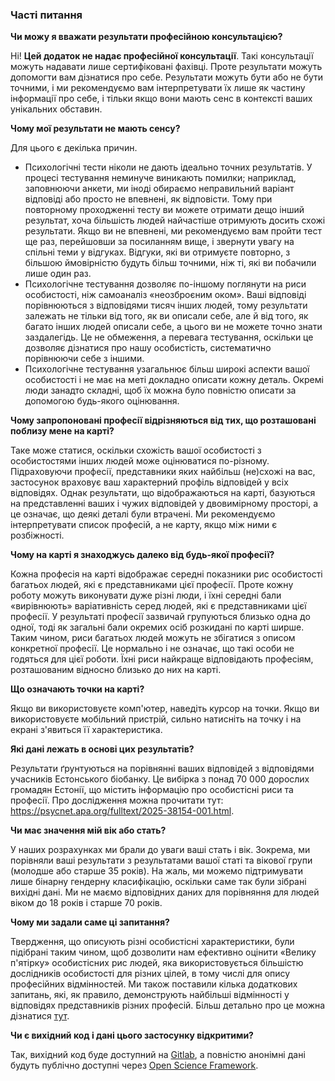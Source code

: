 ### Часті питання

**Чи можу я вважати результати професійною консультацією?**

Ні! **Цей додаток не надає професійної консультації**. Такі консультації можуть надавати лише сертифіковані фахівці. Проте результати можуть допомогти вам дізнатися про себе. Результати можуть бути або не бути точними, і ми рекомендуємо вам інтерпретувати їх лише як частину інформації про себе, і тільки якщо вони мають сенс в контексті ваших унікальних обставин.

**Чому мої результати не мають сенсу?**

Для цього є декілька причин.

- Психологічні тести ніколи не дають ідеально точних результатів. У процесі тестування неминуче виникають помилки; наприклад, заповнюючи анкети, ми іноді обираємо неправильний варіант відповіді або просто не впевнені, як відповісти. Тому при повторному проходженні тесту ви можете отримати дещо інший результат, хоча більшість людей найчастіше отримують досить схожі результати. Якщо ви не впевнені, ми рекомендуємо вам пройти тест ще раз, перейшовши за посиланням вище, і звернути увагу на спільні теми у відгуках. Відгуки, які ви отримуєте повторно, з більшою ймовірністю будуть більш точними, ніж ті, які ви побачили лише один раз. 
- Психологічне тестування дозволяє по-іншому поглянути на риси особистості, ніж самоаналіз «неозброєним оком». Ваші відповіді порівнюються з відповідями тисяч інших людей, тому результати залежать не тільки від того, як ви описали себе, але й від того, як багато інших людей описали себе, а цього ви не можете точно знати заздалегідь. Це не обмеження, а перевага тестування, оскільки це дозволяє дізнатися про нашу особистість, систематично порівнюючи себе з іншими.
- Психологічне тестування узагальнює більш широкі аспекти вашої особистості і не має на меті докладно описати кожну деталь. Окремі люди занадто складні, щоб їх можна було повністю описати за допомогою будь-якого оцінювання.

**Чому запропоновані професії відрізняються від тих, що розташовані поблизу мене на карті?**

Таке може статися, оскільки схожість вашої особистості з особистостями інших людей може оцінюватися по-різному. Підраховуючи професії, представники яких найбільш (не)схожі на вас, застосунок враховує ваш характерний профіль відповідей у всіх відповідях. Однак результати, що відображаються на карті, базуються на представленні ваших і чужих відповідей у двовимірному просторі, а це означає, що деякі деталі були втрачені. Ми рекомендуємо інтерпретувати список професій, а не карту, якщо між ними є розбіжності.

**Чому на карті я знаходжусь далеко від будь-якої професії?**

Кожна професія на карті відображає середні показники рис особистості багатьох людей, які є представниками цієї професії. Проте кожну роботу можуть виконувати дуже різні люди, і їхні середні бали «вирівнюють» варіативність серед людей, які є представниками цієї професії. У результаті професії зазвичай групуються близько одна до одної, тоді як загальні бали окремих осіб розкидані по карті ширше. Таким чином, риси багатьох людей можуть не збігатися з описом конкретної професії. Це нормально і не означає, що такі особи не годяться для цієї роботи. Їхні риси найкраще відповідають професіям, розташованим відносно близько до них на карті.

**Що означають точки на карті?**

Якщо ви використовуєте комп'ютер, наведіть курсор на точки. Якщо ви використовуєте мобільний пристрій, сильно натисніть на точку і на екрані з'явиться її характеристика.

**Які дані лежать в основі цих результатів?**

Результати ґрунтуються на порівнянні ваших відповідей з відповідями учасників Естонського біобанку. Це вибірка з понад 70 000 дорослих громадян Естонії, що містить інформацію про особистісні риси та професії. Про дослідження можна прочитати тут: https://psycnet.apa.org/fulltext/2025-38154-001.html.

**Чи має значення мій вік або стать?**

У наших розрахунках ми брали до уваги ваші стать і вік. Зокрема, ми порівняли ваші результати з результатами вашої статі та вікової групи (молодше або старше 35 років). На жаль, ми можемо підтримувати лише бінарну гендерну класифікацію, оскільки саме так були зібрані вихідні дані. Ми не маємо відповідних даних для порівняння для людей віком до 18 років і старше 70 років.

**Чому ми задали саме ці запитання?**

Твердження, що описують різні особистісні характеристики, були підібрані таким чином, щоб дозволити нам ефективно оцінити «Велику п'ятірку» особистісних рис людей, яка використовується більшістю дослідників особистості для різних цілей, в тому числі для опису професійних відмінностей. Ми також поставили кілька додаткових запитань, які, як правило, демонструють найбільші відмінності у відповідях представників різних професій. Більш детально про це можна дізнатися [тут](https://psycnet.apa.org/fulltext/2025-38154-001.html).

**Чи є вихідний код і дані цього застосунку відкритими?**

Так, вихідний код буде доступний на [Gitlab](https://github.com/mottusemma/JobProfiler), а повністю анонімні дані будуть публічно доступні через [Open Science Framework](https://osf.io/mvzd4/).
